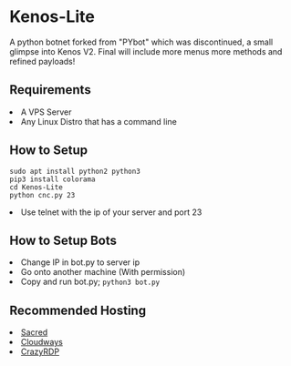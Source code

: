 # Kenos-Lite
A python botnet forked from "PYbot" which was discontinued, a small glimpse into Kenos V2. Final will include more menus more methods and refined payloads!

<div>
  <h2>Requirements</h2><lu>
  <li>A VPS Server
  <li>Any Linux Distro that has a command line

<div>
  <h2>How to Setup</h2>
  <pre><code>sudo apt install python2 python3
pip3 install colorama
cd Kenos-Lite
python cnc.py 23</code></pre>
  <li>Use telnet with the ip of your server and port 23</li>
  <div>

<div>
  <h2>How to Setup Bots</h2><lu>
  <li>Change IP in bot.py to server ip
  <li>Go onto another machine (With permission)
  <li>Copy and run bot.py; <code>python3 bot.py</code>

<div>
  <h2>Recommended Hosting</h2><lu>
  <li><a href="https://sacred.sbs/">Sacred</a>
  <li><a href="https://www.cloudways.com/en/">Cloudways</a>
  <li><a href="https://crazyrdp.com/linux-vps-hosting/">CrazyRDP</a>
    <div></lu>
